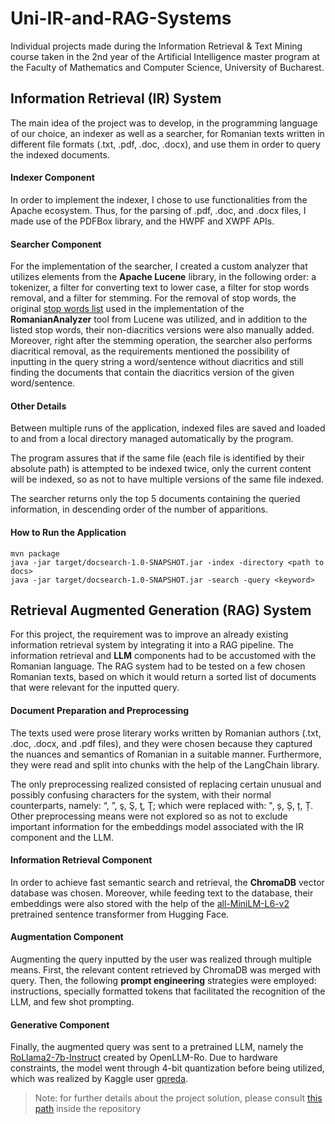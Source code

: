 # Uni-IR-and-RAG-Systems

Individual projects made during the Information Retrieval & Text Mining course taken in the 2nd year of the Artificial Intelligence master program at the Faculty of Mathematics and Computer Science, University of Bucharest.

## Information Retrieval (IR) System

The main idea of the project was to develop, in the programming language of our choice, an indexer as well as a searcher, for Romanian texts written in different file formats (.txt, .pdf, .doc, .docx), and use them in order to query the indexed documents.

#### Indexer Component

In order to implement the indexer, I chose to use functionalities from the Apache ecosystem. Thus, for the parsing of .pdf, .doc, and .docx files, I made use of the PDFBox library, and the HWPF and XWPF APIs.

#### Searcher Component

For the implementation of the searcher, I created a custom analyzer that utilizes elements from the **Apache Lucene** library, in the following order: a tokenizer, a filter for converting text to lower case, a filter for stop words removal, and a filter for stemming. For the removal of stop words, the original [stop words list](https://github.com/apache/lucene/blob/main/lucene/analysis/common/src/resources/org/apache/lucene/analysis/ro/stopwords.txt) used in the implementation of the **RomanianAnalyzer** tool from Lucene was utilized, and in addition to the listed stop words, their non-diacritics versions were also manually added. Moreover, right after the stemming operation, the searcher also performs diacritical removal, as the requirements mentioned the possibility of inputting in the query string a word/sentence without diacritics and still finding the documents that contain the diacritics version of the given word/sentence.

#### Other Details

Between multiple runs of the application, indexed files are saved and loaded to and from a local directory managed automatically by the program.

The program assures that if the same file (each file is identified by their absolute path) is attempted to be indexed twice, only the current content will be indexed, so as not to have multiple versions of the same file indexed.

The searcher returns only the top 5 documents containing the queried information, in descending order of the number of apparitions.

#### How to Run the Application

```
mvn package
java -jar target/docsearch-1.0-SNAPSHOT.jar -index -directory <path to docs>
java -jar target/docsearch-1.0-SNAPSHOT.jar -search -query <keyword>
```

## Retrieval Augmented Generation (RAG) System

For this project, the requirement was to improve an already existing information retrieval system by integrating it into a RAG pipeline. The information retrieval and **LLM** components had to be accustomed with the Romanian language. The RAG system had to be tested on a few chosen Romanian texts, based on which it would return a sorted list of documents that were relevant for the inputted query.

#### Document Preparation and Preprocessing

The texts used were prose literary works written by Romanian authors (.txt, .doc, .docx, and .pdf files), and they were chosen because they captured the nuances and semantics of Romanian in a suitable manner. Furthermore, they were read and split into chunks with the help of the LangChain library.

The only preprocessing realized consisted of replacing certain unusual and possibly confusing characters for the system, with their normal counterparts, namely: “, ”, ş, Ş, ţ, Ţ; which were replaced with: ", ș, Ș, ț, Ț. Other preprocessing means were not explored so as not to exclude important information for the embeddings model associated with the IR component and the LLM.

#### Information Retrieval Component

In order to achieve fast semantic search and retrieval, the **ChromaDB** vector database was chosen. Moreover, while feeding text to the database, their embeddings were also stored with the help of the [all-MiniLM-L6-v2](https://huggingface.co/sentence-transformers/all-MiniLM-L6-v2) pretrained sentence transformer from Hugging Face.

#### Augmentation Component

Augmenting the query inputted by the user was realized through multiple means. First, the relevant content retrieved by ChromaDB was merged with query. Then, the following **prompt engineering** strategies were employed: instructions, specially formatted tokens that facilitated the recognition of the LLM, and few shot prompting.

#### Generative Component

Finally, the augmented query was sent to a pretrained LLM, namely the [RoLlama2-7b-Instruct](https://huggingface.co/OpenLLM-Ro/RoLlama2-7b-Instruct) created by OpenLLM-Ro. Due to hardware constraints, the model went through 4-bit quantization before being utilized, which was realized by Kaggle user [gpreda](https://www.kaggle.com/gpreda).

> Note: for further details about the project solution, please consult [this path](https://github.com/alexsasu/Uni-IR-and-RAG-Systems/tree/main/Retrieval%20Augmented%20Generation%20System/Documentation) inside the repository
